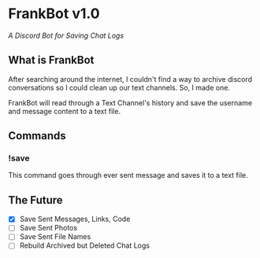 # FrankBot v1.0
*A Discord Bot for Saving Chat Logs*

## What is FrankBot
After searching around the internet, I couldn't find a way to archive discord conversations so I could clean up our 
text channels.  So, I made one.

FrankBot will read through a Text Channel's history and save the username and message content to a text file.

## Commands

### !save
This command goes through ever sent message and saves it to a text file.

## The Future

- [x] Save Sent Messages, Links, Code
- [ ] Save Sent Photos
- [ ] Save Sent File Names
- [ ] Rebuild Archived but Deleted Chat Logs
